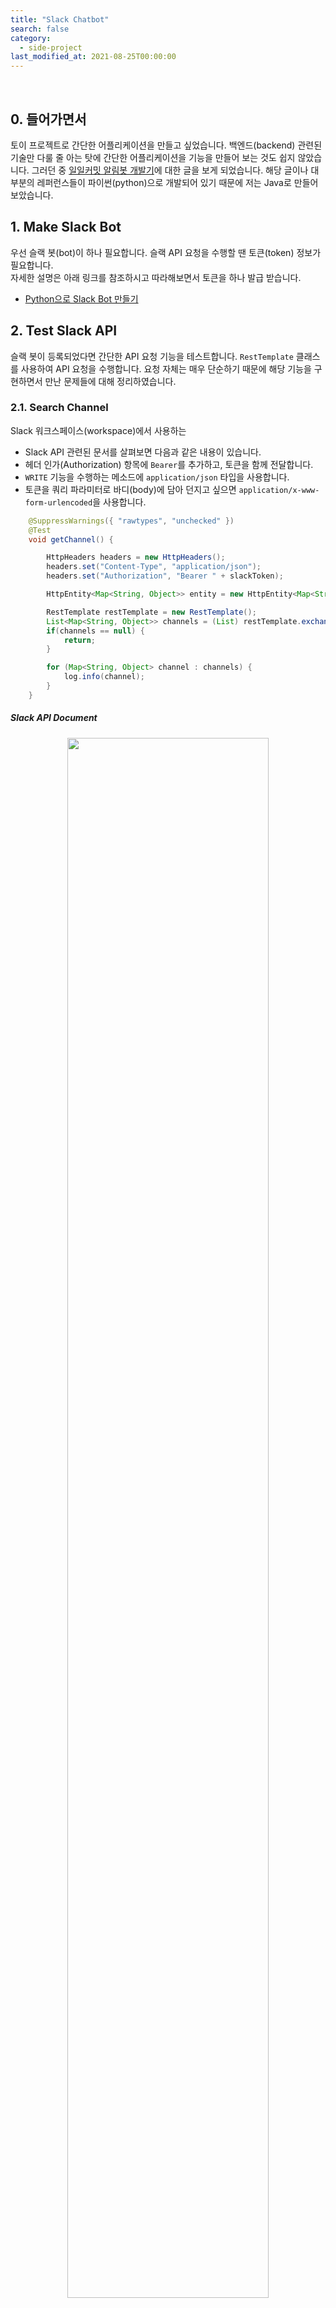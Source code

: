```yaml
---
title: "Slack Chatbot"
search: false
category:
  - side-project
last_modified_at: 2021-08-25T00:00:00
---
```


<br/>

## 0. 들어가면서

토이 프로젝트로 간단한 어플리케이션을 만들고 싶었습니다. 
백엔드(backend) 관련된 기술만 다룰 줄 아는 탓에 간단한 어플리케이션을 기능을 만들어 보는 것도 쉽지 않았습니다. 
그러던 중 [일일커밋 알림봇 개발기][mingrammer-blog-link]에 대한 글을 보게 되었습니다. 
해당 글이나 대부분의 레퍼런스들이 파이썬(python)으로 개발되어 있기 때문에 저는 Java로 만들어보았습니다. 

## 1. Make Slack Bot 

우선 슬랙 봇(bot)이 하나 필요합니다. 
슬랙 API 요청을 수행할 땐 토큰(token) 정보가 필요합니다.  
자세한 설명은 아래 링크를 참조하시고 따라해보면서 토큰을 하나 발급 받습니다.

* [Python으로 Slack Bot 만들기][python-slack-chatbot-blog-link] 

## 2. Test Slack API

슬랙 봇이 등록되었다면 간단한 API 요청 기능을 테스트합니다. 
`RestTemplate` 클래스를 사용하여 API 요청을 수행합니다. 
요청 자체는 매우 단순하기 때문에 해당 기능을 구현하면서 만난 문제들에 대해 정리하였습니다. 

### 2.1. Search Channel 

Slack 워크스페이스(workspace)에서 사용하는 

* Slack API 관련된 문서를 살펴보면 다음과 같은 내용이 있습니다. 
* 헤더 인가(Authorization) 항목에 `Bearer`를 추가하고, 토큰을 함께 전달합니다.
* `WRITE` 기능을 수행하는 메소드에 `application/json` 타입을 사용합니다.
* 토큰을 쿼리 파라미터로 바디(body)에 담아 던지고 싶으면 `application/x-www-form-urlencoded`을 사용합니다.

```java
    @SuppressWarnings({ "rawtypes", "unchecked" })
    @Test
    void getChannel() {

        HttpHeaders headers = new HttpHeaders();
        headers.set("Content-Type", "application/json");
        headers.set("Authorization", "Bearer " + slackToken);

        HttpEntity<Map<String, Object>> entity = new HttpEntity<Map<String, Object>>(headers);

        RestTemplate restTemplate = new RestTemplate();
        List<Map<String, Object>> channels = (List) restTemplate.exchange("https://slack.com/api/conversations.list", HttpMethod.GET, entity, Map.class).getBody().get("channels");
        if(channels == null) {
            return;
        }

        for (Map<String, Object> channel : channels) {
            log.info(channel);
        }
    }
```

##### Slack API Document

<p align="center">
    <img src="/images/side-project-slack-chatbot-1.JPG" width="80%" class="image__border">
</p>

### 2.2. Write Message on Slack Channel

채널에 글 작성을 위한 API 요청 코드를 작성합니다.

```java
    @SuppressWarnings({ "unchecked", "rawtypes" })
    @Test
    void postSomeMessage() {

        HttpHeaders headers = new HttpHeaders();
        headers.set("Content-Type", "application/json");
        headers.set("Authorization", "Bearer " + slackToken);

        HttpEntity<Map<String, Object>> entity = new HttpEntity<Map<String, Object>>(headers);

        RestTemplate restTemplate = new RestTemplate();

        Map<String, Object> response = restTemplate.exchange("https://slack.com/api/conversations.history?channel=C01TD73AZEF", HttpMethod.GET, entity, Map.class).getBody();
        List<Map<String, Object>> messages = (List) response.get("messages");
        if (messages == null || messages.isEmpty()) {
            return;
        }

        Map<String, Object> body = new HashMap<>();
        body.put("text", "Hello slack-chatbot");
        body.put("reply_broadcast", true);
        // body.put("thread_ts", messages.get(0).get("ts"));
        body.put("channel", "C01TD73AZEF");

        headers = new HttpHeaders();
        headers.set("Content-Type", "application/json");
        headers.set("Authorization", "Bearer " + slackToken);

        entity = new HttpEntity<Map<String, Object>>(body, headers);

        log.info("result: " + restTemplate.exchange("https://slack.com/api/chat.postMessage", HttpMethod.POST, entity, Map.class).getBody());
    }
```

##### Result of Write Message on Slack Channel

<p align="left">
    <img src="/images/side-project-slack-chatbot-2.JPG" width="35%" class="image__border">
</p>

## 3. Test GitHub API

슬랙에 필요한 API 요청은 모두 확인하였습니다. 
이번엔 깃허브(github) API 요청을 테스트합니다.

### 3.1. Github API Document

Java를 사용한 어플리케이션은 주로 **`github-api`** 라이브러리를 사용하는 것으로 보입니다. 
찾아보니 해당 라이브러리에서 필요한 기능을 따로 제공하지 않는 것으로 보여 직접 구현하기로 결정했습니다. 
다음과 같은 기능이 필요했습니다. 

> 특정 사용자의 저장소(repository) 정보들과 해당 저장소에 오늘 푸시(push)한 이력을 확인한다. 

API 문서를 찾아보니 원하는 기능을 제공하는 엔드포인트(endpoint)가 있었습니다. 
해당 API를 사용하기로 결정했습니다. 

* GET 요청을 보냅니다.
* /users/{username}/repos 경로를 호출합니다.
* 다음과 같은 파라미터가 필요합니다.
    * accept
    * username
    * type
    * sort
    * direction
    * per_page

<p align="center">
    <img src="/images/side-project-slack-chatbot-3.JPG" width="80%" class="image__border">
</p>

### 3.2. Check Push History for Github Repository

* API 요청을 통해 다음과 같은 데이터를 추출합니다.
* 저장소 이름과 푸시 시간을 확인합니다.

```java
    @SuppressWarnings({ "unchecked" })
    @Test
    void test() throws IOException {

        HttpHeaders headers = new HttpHeaders();
        headers.set("Content-Type", "application/json");

        HttpEntity<Map<String, Object>> entity = new HttpEntity<Map<String, Object>>(headers);

        RestTemplate restTemplate = new RestTemplate();
        List<Map<String, Object>> repoList = restTemplate.exchange("https://api.github.com/users/junhyunny/repos", HttpMethod.GET, entity, List.class).getBody();
        for (Map<String, Object> repo : repoList) {
            log.info("repo url: " + repo.get("name"));
            log.info("pushed_at: " + repo.get("pushed_at"));
            String time = (String) repo.get("pushed_at");
            time = time.replace("T", " ");
            time = time.replace("Z", "");
            log.info(Timestamp.valueOf(time));
        }
    }
```

## 4. AWS Lambda

AWS(amazone web service)는 많이 사용해보지 않아서 어려웠습니다. 
이번에 사용한 AWS 람다(lambda)는 특정 시간마다 트리거를 통해 필요한 로직이 수행됩니다. 
`Java`로 개발하는 방법은 다음과 같습니다. 

1. [RequestStreamHandler 인터페이스 구현][java-handler-link]
1. [zip(혹은 jar) 파일 빌드 및 배포][java-deploy-link]
    * 주기적으로 어플리케이션을 동작시키는 EventBridge(CloudWatch Events) 트리거를 연결합니다.

### 4.1. Implementation RequestStreamHandler Interface

전체 코드는 아래 깃허브 저장소에서 확인바랍니다.

* 미리 AWS 람다에 등록한 토큰이나 사용자 정보를 추출합니다. 
* 추출한 정보에 해당하는 깃허브 레포지토리 정보를 가져옵니다.
* 커밋 이력이 없다면 슬랙으로 메세지를 전송합니다.

```java
package io.junhyunny.chatbot;

import java.io.BufferedReader;
import java.io.IOException;
import java.io.InputStream;
import java.io.InputStreamReader;
import java.io.OutputStream;
import java.nio.charset.Charset;
import java.util.HashMap;
import java.util.Map;

import com.amazonaws.services.lambda.runtime.Context;
import com.amazonaws.services.lambda.runtime.RequestStreamHandler;
import com.google.gson.Gson;
import com.google.gson.GsonBuilder;

import io.junhyunny.chatbot.github.Github;
import io.junhyunny.chatbot.slack.Slack;
import lombok.extern.log4j.Log4j2;

@Log4j2
public class LambdaSlackChatBot implements RequestStreamHandler {

    public LambdaSlackChatBot() {}

    @SuppressWarnings("unchecked")
    @Override
    public void handleRequest(InputStream inputStream, OutputStream outputStream, Context context) throws IOException {
        Gson gson = new GsonBuilder().setPrettyPrinting().create();
        try (BufferedReader reader = new BufferedReader(new InputStreamReader(inputStream, Charset.forName("US-ASCII")))) {
            Map<String, Object> event = gson.fromJson(reader, HashMap.class);
            log.info("event: " + event);
            String owner = (String) event.get("owner");
            String slackToken = (String) event.get("slackToken");
            String channelName = (String) event.get("channelName");
            Github github = new Github(owner);
            if (!github.doCommitToday()) {
                Slack slack = new Slack(slackToken);
                slack.sendPushMessage(channelName);
            }
        } catch (Exception exception) {
            log.info(exception.toString(), exception);
        }
    }
}
```

### 4.2. Deploy

메이븐(maven) 프로젝트이므로 `mvn package` 등의 명령어를 통해 jar 파일을 만들 수 있습니다. 
빌드한 jar 파일을 배포하는 과정을 위주로 정리하였습니다. 

##### AWS Lambda Structure for Slack Bot

<p align="center">
    <img src="/images/side-project-slack-chatbot-4.JPG" width="100%" class="image__border">
</p>

##### Register Slack Chat Bot at AWS Lambda

* 빌드된 jar 파일을 업로드합니다.
* RequestStreamHandler 인터페이스를 구현한 클래스를 등록합니다. 

<p align="center">
    <img src="/images/side-project-slack-chatbot-5.JPG" width="100%" class="image__border">
</p>

##### Move to EventBridge Setup Page

* 어플리케이션이 동작할 때 필요한 특정 파라미터와 트리거 주기를 설정하기 위한 화면으로 이동합니다. 

<p align="center">
    <img src="/images/side-project-slack-chatbot-6.JPG" width="100%" class="image__border">
</p>

##### Setup Cron Job 

* 이벤트 트리거 주기를 설정합니다. 

<p align="center">
    <img src="/images/side-project-slack-chatbot-7.JPG" width="80%" class="image__border">
</p>

##### Setup Parameters for Slack Bot

* 코드에 공개하고 싶지 않은 값들은 람다의 파라미터로 등록합니다. 

```json
{
  "owner": "your github repository user name",
  "slackToken": "your slack token",
  "channelName": "your slack channel"
}
```

<p align="center">
    <img src="/images/side-project-slack-chatbot-8.JPG" width="80%" class="image__border">
</p>

## 5. Check Application

이번에 개발한 슬랙 챗 봇은 18시 59분부터 23시 59분까지 푸시 이력이 없다면 1시간 간격으로 메세지를 전달합니다. 

<div align="left">
    <img src="/images/side-project-slack-chatbot-9.JPG" width="30%" class="image__border">
    <img src="/images/side-project-slack-chatbot-10.JPG" width="30%" class="image__border">
</div>

#### TEST CODE REPOSITORY

* <https://github.com/Junhyunny/slack-chatbot>

#### REFERENCE

* <https://mingrammer.com/dev-commit-alarm-bot/>
* <https://wooiljeong.github.io/python/slack-bot/>
* <https://api.slack.com/legacy/oauth#authenticating-users-with-oauth__using-access-tokens>
* <https://stackoverflow.com/questions/63550032/slackbot-openmodal-error-missing-charset>
* <https://docs.github.com/en/rest/reference/repos#list-repositories-for-a-user>
* <https://docs.aws.amazon.com/lambda/latest/dg/java-handler.html>
* <https://docs.aws.amazon.com/lambda/latest/dg/java-package.html>

[mingrammer-blog-link]: https://mingrammer.com/dev-commit-alarm-bot/
[python-slack-chatbot-blog-link]: https://wooiljeong.github.io/python/slack-bot/
[java-handler-link]: https://docs.aws.amazon.com/lambda/latest/dg/java-handler.html
[java-deploy-link]: https://docs.aws.amazon.com/lambda/latest/dg/java-package.html